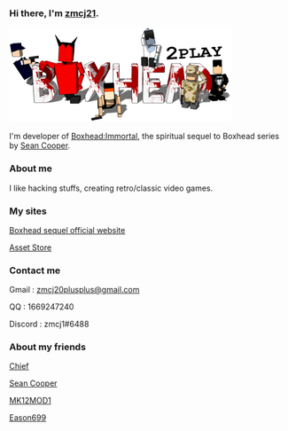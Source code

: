 ### Hi there, I'm [zmcj21](https://github.com/zmcj21).

![BG](https://github.com/zmcj21/zmcj21/blob/main/Docs/1.png)

I'm developer of [Boxhead:Immortal](https://github.com/zmcj21/boxhead_dev), the spiritual sequel to Boxhead series by [Sean Cooper](https://www.seantcooper.com/).

### About me

I like hacking stuffs, creating retro/classic video games.

### My sites

[Boxhead sequel official website](https://zmcj21.github.io/)

[Asset Store](https://assetstore.unity.com/publishers/62219?preview=1)

### Contact me

Gmail : zmcj20plusplus@gmail.com

QQ : 1669247240

Discord : zmcj1#6488

### About my friends

[Chief](https://github.com/1912188434)

[Sean Cooper](https://github.com/seantcooper)

[MK12MOD1](https://github.com/MK12MOD1)

[Eason699](https://github.com/Eason699)
